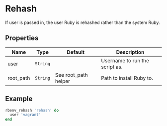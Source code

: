 # Rehash

If user is passed in, the user Ruby is rehashed rather than the system Ruby.

## Properties

| Name      | Type     | Default              | Description                    |
| --------- | -------- | -------------------- | ------------------------------ |
| user      | `String` |                      | Username to run the script as. |
| root_path | `String` | See root_path helper | Path to install Ruby to.       |

## Example

```ruby
rbenv_rehash 'rehash' do
  user 'vagrant'
end
```
